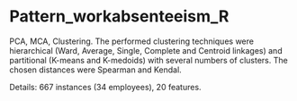 # Pattern_workabsenteeism_R

PCA, MCA, Clustering. The performed clustering techniques were hierarchical (Ward, Average, Single, Complete and Centroid linkages) and partitional (K-means and K-medoids) with several numbers of clusters. The chosen distances were Spearman and Kendal.

Details: 667 instances (34 employees), 20 features.

